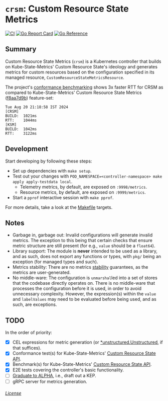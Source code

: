 # `crsm`: Custom Resource State Metrics

[![CI](https://github.com/rexagod/crsm/actions/workflows/continuous-integration.yaml/badge.svg)](https://github.com/rexagod/crsm/actions/workflows/continuous-integration.yaml) [![Go Report Card](https://goreportcard.com/badge/github.com/rexagod/crsm)](https://goreportcard.com/report/github.com/rexagod/crsm) [![Go Reference](https://pkg.go.dev/badge/github.com/rexagod/crsm.svg)](https://pkg.go.dev/github.com/rexagod/crsm)

## Summary

Custom Resource State Metrics (`crsm`) is a Kubernetes controller that builds on Kube-State-Metrics' Custom Resource State's ideology and generates metrics for custom resources based on the configuration specified in its managed resource, `CustomResourceStateMetricsResource`.

The project's [conformance benchmarking](./tests/bench/bench.sh) shows 3x faster RTT for CRSM as compared to Kube-State-Metrics' Custom Resource State Metrics ([f8aa7d9b](https://github.com/kubernetes/kube-state-metrics/commit/f8aa7d9bb9d8e29876e19f4859391a54a7e61d63)) feature-set:

```
Tue Aug 20 21:18:58 IST 2024
[CRSM]
BUILD:  1021ms
RTT:    1044ms
[KSM]
BUILD:  1042ms
RTT:    3122ms
```

## Development

Start developing by following these steps:

- Set up dependencies with `make setup`.
- Test out your changes with `POD_NAMESPACE=<controller-namespace> make apply apply-testdata local`.
  - Telemetry metrics, by default, are exposed on `:9998/metrics`.
  - Resource metrics, by default, are exposed on `:9999/metrics`.
- Start a `pprof` interactive session with `make pprof`.

For more details, take a look at the [Makefile](Makefile) targets.

## Notes

- Garbage in, garbage out: Invalid configurations will generate invalid metrics. The exception to this being that certain checks that ensure metric structure are still present (for e.g., `value` should be a `float64`).
- Library support: The module is **never** intended to be used as a library, and as such, does not export any functions or types, with `pkg/` being an exception (for managed types and such).
- Metrics stability: There are no metrics [stability](https://kubernetes.io/blog/2021/04/23/kubernetes-release-1.21-metrics-stability-ga/) guarantees, as the metrics are user-generated.
- No middle-ware: The configuration is `unmarshal`led into a set of stores that the codebase directly operates on. There is no middle-ware that processes the configuration before it is used, in order to avoid unnecessary complexity. However, the expression(s) within the `value` and `labelValues` may need to be evaluated before being used, and as such, are exceptions.

## TODO

In the order of priority:

- [X] CEL expressions for metric generation (or [*unstructured.Unstructured](https://github.com/kubernetes/apimachinery/issues/181), if that suffices).
- [X] Conformance test(s) for Kube-State-Metrics' [Custom Resource State API](https://github.com/kubernetes/kube-state-metrics/blob/main/docs/metrics/extend/customresourcestate-metrics.md#multiple-metricskitchen-sink).
- [X] Benchmark(s) for Kube-State-Metrics' [Custom Resource State API](https://github.com/kubernetes/kube-state-metrics/blob/main/docs/metrics/extend/customresourcestate-metrics.md#multiple-metricskitchen-sink).
- [X] E2E tests covering the controller's basic functionality.
- [ ] [Graduate to ALPHA](https://github.com/kubernetes/enhancements/issues/4785), i.e., draft out a KEP.
- [ ] gRPC server for metrics generation.

###### [License](./LICENSE)
